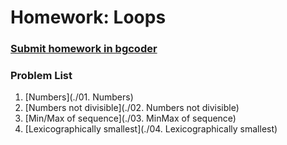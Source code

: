 Homework: Loops
===============

### [Submit homework in bgcoder](http://bgcoder.com/Contests/)

### Problem List

1. [Numbers](./01. Numbers)
1. [Numbers not divisible](./02. Numbers not divisible)
1. [Min/Max of sequence](./03. MinMax of sequence)
1. [Lexicographically smallest](./04. Lexicographically smallest)
